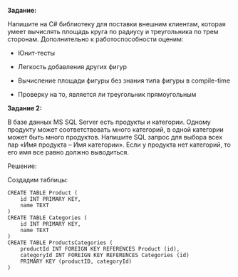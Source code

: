 <b>Задание:</b>

Напишите на C# библиотеку для поставки внешним клиентам, которая умеет вычислять площадь круга по радиусу и треугольника по трем сторонам.
Дополнительно к работоспособности оценим:

- Юнит-тесты

- Легкость добавления других фигур

- Вычисление площади фигуры без знания типа фигуры в compile-time

- Проверку на то, является ли треугольник прямоугольным



<b>Задание 2:</b>

В базе данных MS SQL Server есть продукты и категории. Одному продукту может соответствовать много категорий, в одной категории может быть много
продуктов. Напишите SQL запрос для выбора всех пар «Имя продукта – Имя категории». Если у продукта нет категорий, то его имя все равно должно
выводиться.

Решение:

Создадим таблицы:
<div class="snippet-clipboard-content notranslate position-relative overflow-auto>
<pre class="notranslate">
<code>CREATE TABLE Product (
    id INT PRIMARY KEY,
    name TEXT
)
CREATE TABLE Categories (
    id INT PRIMARY KEY,
    name TEXT
)
CREATE TABLE ProductsCategories (
    productId INT FOREIGN KEY REFERENCES Product (id),
    categoryId INT FOREIGN KEY REFERENCES Categories (id)
    PRIMARY KEY (productID, categoryId)
)
</code>
</pre>
</div>
